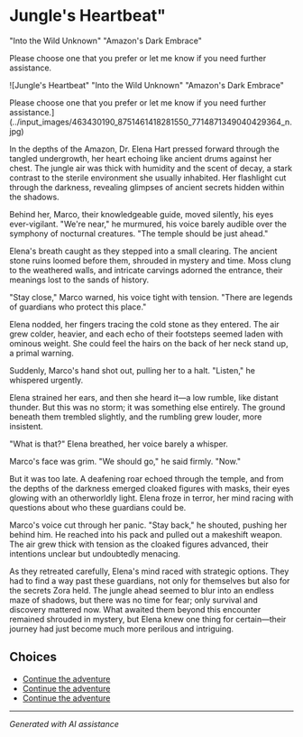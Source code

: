 # Jungle's Heartbeat"
   "Into the Wild Unknown"
  "Amazon's Dark Embrace"

Please choose one that you prefer or let me know if you need further assistance.

![Jungle's Heartbeat"
   "Into the Wild Unknown"
  "Amazon's Dark Embrace"

Please choose one that you prefer or let me know if you need further assistance.](../input_images/463430190_8751461418281550_7714871349040429364_n.jpg)

In the depths of the Amazon, Dr. Elena Hart pressed forward through the tangled undergrowth, her heart echoing like ancient drums against her chest. The jungle air was thick with humidity and the scent of decay, a stark contrast to the sterile environment she usually inhabited. Her flashlight cut through the darkness, revealing glimpses of ancient secrets hidden within the shadows.

Behind her, Marco, their knowledgeable guide, moved silently, his eyes ever-vigilant. "We're near," he murmured, his voice barely audible over the symphony of nocturnal creatures. "The temple should be just ahead."

Elena's breath caught as they stepped into a small clearing. The ancient stone ruins loomed before them, shrouded in mystery and time. Moss clung to the weathered walls, and intricate carvings adorned the entrance, their meanings lost to the sands of history.

"Stay close," Marco warned, his voice tight with tension. "There are legends of guardians who protect this place."

Elena nodded, her fingers tracing the cold stone as they entered. The air grew colder, heavier, and each echo of their footsteps seemed laden with ominous weight. She could feel the hairs on the back of her neck stand up, a primal warning.

Suddenly, Marco's hand shot out, pulling her to a halt. "Listen," he whispered urgently.

Elena strained her ears, and then she heard it—a low rumble, like distant thunder. But this was no storm; it was something else entirely. The ground beneath them trembled slightly, and the rumbling grew louder, more insistent.

"What is that?" Elena breathed, her voice barely a whisper.

Marco's face was grim. "We should go," he said firmly. "Now."

But it was too late. A deafening roar echoed through the temple, and from the depths of the darkness emerged cloaked figures with masks, their eyes glowing with an otherworldly light. Elena froze in terror, her mind racing with questions about who these guardians could be.

Marco's voice cut through her panic. "Stay back," he shouted, pushing her behind him. He reached into his pack and pulled out a makeshift weapon. The air grew thick with tension as the cloaked figures advanced, their intentions unclear but undoubtedly menacing.

As they retreated carefully, Elena's mind raced with strategic options. They had to find a way past these guardians, not only for themselves but also for the secrets Zora held. The jungle ahead seemed to blur into an endless maze of shadows, but there was no time for fear; only survival and discovery mattered now. What awaited them beyond this encounter remained shrouded in mystery, but Elena knew one thing for certain—their journey had just become much more perilous and intriguing.


## Choices

* [Continue the adventure](./20221012_105602.md)
* [Continue the adventure](./69941916-CF12-4AAE-8ABE-86BED96E8795.md)
* [Continue the adventure](./475838291_1316583769763327_611859964883411367_n.md)


---
*Generated with AI assistance*
